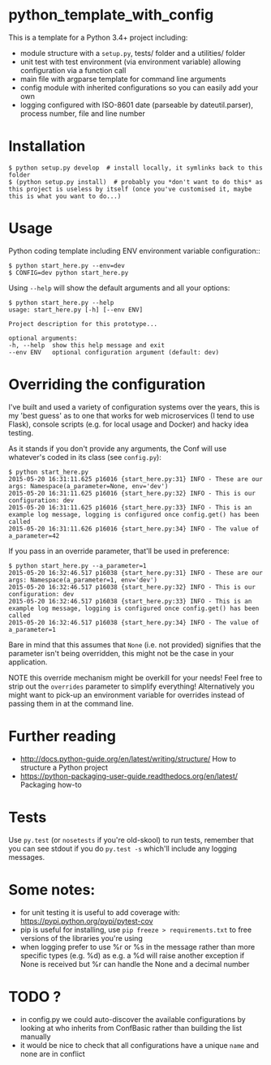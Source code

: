 python_template_with_config
===========================

This is a template for a Python 3.4+ project including:

  * module structure with a `setup.py`, tests/ folder and a utilities/ folder
  * unit test with test environment (via environment variable) allowing configuration via a function call
  * main file with argparse template for command line arguments
  * config module with inherited configurations so you can easily add your own
  * logging configured with ISO-8601 date (parseable by dateutil.parser), process number, file and line number

# Installation

    $ python setup.py develop  # install locally, it symlinks back to this folder
    $ (python setup.py install)  # probably you *don't want to do this* as this project is useless by itself (once you've customised it, maybe this is what you want to do...)

# Usage

Python coding template including ENV environment variable configuration::

    $ python start_here.py --env=dev
    $ CONFIG=dev python start_here.py 

Using `--help` will show the default arguments and all your options:

    $ python start_here.py --help
    usage: start_here.py [-h] [--env ENV]

    Project description for this prototype...

    optional arguments:
    -h, --help  show this help message and exit
    --env ENV   optional configuration argument (default: dev)

# Overriding the configuration

I've built and used a variety of configuration systems over the years, this is my 'best guess' as to one that works for web microservices (I tend to use Flask), console scripts (e.g. for local usage and Docker) and hacky idea testing.

As it stands if you don't provide any arguments, the Conf will use whatever's coded in its class (see `config.py`):

    $ python start_here.py 
    2015-05-20 16:31:11.625 p16016 {start_here.py:31} INFO - These are our args: Namespace(a_parameter=None, env='dev')
    2015-05-20 16:31:11.625 p16016 {start_here.py:32} INFO - This is our configuration: dev
    2015-05-20 16:31:11.625 p16016 {start_here.py:33} INFO - This is an example log message, logging is configured once config.get() has been called
    2015-05-20 16:31:11.626 p16016 {start_here.py:34} INFO - The value of a_parameter=42

If you pass in an override parameter, that'll be used in preference:

    $ python start_here.py --a_parameter=1
    2015-05-20 16:32:46.517 p16038 {start_here.py:31} INFO - These are our args: Namespace(a_parameter=1, env='dev')
    2015-05-20 16:32:46.517 p16038 {start_here.py:32} INFO - This is our configuration: dev
    2015-05-20 16:32:46.517 p16038 {start_here.py:33} INFO - This is an example log message, logging is configured once config.get() has been called
    2015-05-20 16:32:46.517 p16038 {start_here.py:34} INFO - The value of a_parameter=1

Bare in mind that this assumes that `None` (i.e. not provided) signifies that the parameter isn't being overridden, this might not be the case in your application.

NOTE this override mechanism might be overkill for your needs! Feel free to strip out the `overrides` parameter to simplify everything! Alternatively you might want to pick-up an environment variable for overrides instead of passing them in at the command line.

# Further reading

  * http://docs.python-guide.org/en/latest/writing/structure/ How to structure a Python project
  * https://python-packaging-user-guide.readthedocs.org/en/latest/ Packaging how-to

# Tests

Use `py.test` (or `nosetests` if you're old-skool) to run tests, remember that you can see stdout if you do `py.test -s` which'll include any logging messages.

# Some notes:

  * for unit testing it is useful to add coverage with: https://pypi.python.org/pypi/pytest-cov
  * pip is useful for installing, use `pip freeze > requirements.txt` to free versions of the libraries you're using
  * when logging prefer to use %r or %s in the message rather than more specific types (e.g. %d) as e.g. a %d will raise another exception if None is received but %r can handle the None and a decimal number

# TODO ?

  * in config.py we could auto-discover the available configurations by looking at who inherits from ConfBasic rather than building the list manually
  * it would be nice to check that all configurations have a unique `name` and none are in conflict
